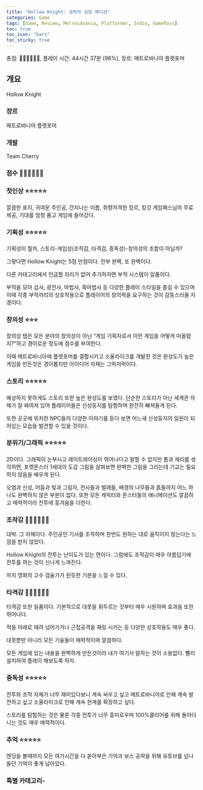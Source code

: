 ```yaml
---
title: "Hollow Knight: 공허의 심장 에디션"
categories: Game
tags: [Game, Review, Metroidvania, Platformer, Indie, GamePass]
toc: true
toc_icon: "bars"
toc_sticky: true
---
```


총점: 💎💎💎💎💎💎, 플레이 시간: 44시간 37분 (98%), 장르: 매트로바니아 플랫포머

## 개요

Hollow Knight

### 장르

매트로바니아 플랫포머

### 개발

Team Cherry

### 점수 💎💎💎💎💎💎

### 첫인상 ⭐⭐⭐⭐⭐

깔끔한 표지, 귀여운 주인공, 간지나는 이름, 취향저격한 장르, 킹갓 게임패스님의 무료 제공, 기대를 엄청 품고 게임에 들어갔다.

### 기획성 ⭐⭐⭐⭐⭐

기획성이 뭘까, 스토리-게임성(조작감, 타격감, 중독성)-창의성의 조합이 아닐까?

그렇다면 Hollow Knight는 5점 만점이다. 전부 완벽, 또 완벽이다.

다른 카테고리에서 언급할 자리가 없어 추가하자면 부적 시스템이 일품이다.

부적을 모아 검사, 광전사, 마법사, 흑마법사 등 다양한 플레이 스타일을 즐길 수 있으며 이때 각종 부적끼리의 상호작용으로 플레이어의 창의력을 요구하는 것이 감동스러울 지경이다.

### 창의성 ⭐⭐⭐

창의성 탭은 모든 분야의 창의성이 아닌 “게임 기획자로서 이런 게임을 어떻게 떠올렸지?”하고 경이로운 정도에 점수를 부여한다.  

이때 메트로바니아에 플랫포머를 결합시키고 소울라이크를 개발한 것은 완성도가 높은 게임을 만든것은 경이롭지만 아이디어 자체는 그럭저럭이다.

### 스토리 ⭐⭐⭐⭐⭐

예상하지 못하게도 스토리 또한 높은 완성도를 보였다. 단순한 스토리가 아닌 세계관 자체가 잘 짜여져 있어 플레이어들은 신성둥지를 탐험하며 완전히 빠져들게 된다.

또한 곳곳에 위치한 NPC들의 다양한 이야기를 듣다 보면 어느새 신성둥지의 일원이 되어있는 모습을 발견할 수 있을 것이다.

### 분위기/그래픽 ⭐⭐⭐⭐⭐

2D이다. 그래픽이 눈부시고 레이트레이싱이 뛰어나다고 말할 수 없지만 톰과 제리를 생각하면, 포켓몬스터 1세대의 도감 그림을 살펴보면 완벽한 그림을 그리는데 기교는 필요하지 않음을 배우게 된다.

오염과 신성, 어둠과 빛과 그림자, 전사들과 벌래들, 배경의 나무들과 흙들까지 어느 하나도 완벽하지 않은 부분이 없다. 또한 모든 캐릭터와 몬스터들의 애니메이션도 깔끔하고 매력적이라 전투에 흥겨움을 더한다.

### 조작감 💎💎💎💎💎💎

대박. 그 자체이다. 주인공인 기사를 조작하며 한번도 원하는 대로 움직이지 않는다는 느낌을 받지 않았다.

Hollow Knight의 전투는 난이도가 있는 편이다. 그럼에도 조작감이 매우 아름답기에 전투를 하는 것이 신나게 느껴진다.

마치 영화의 고수 검술가가 된듯한 기분을 느낄 수 있다.

### 타격감 💎💎💎💎💎💎

타격감 또한 일품이다. 기본적으로 대못을 휘두르는 것부터 매우 시원하며 효과음 또한 뛰어나다.

적을 아래로 때려 넘어가거나 근접공격을 패링 시키는 등 다양한 상호작용도 매우 좋다.

대못뿐만 아니라 모든 기술들이 매력적이며 깔끔하다.

모든 게임에 있는 내용을 완벽하게 만든것이라 내가 여기서 말하는 것이 소용없다. 빨리 설치하여 플레이 해보도록 하자.

### 중독성 ⭐⭐⭐⭐⭐

전투와 조작 자체가 너무 재미있다보니 계속 싸우고 싶고 메트로바니아로 인해 계속 발전하고 싶고 소울라이크로 인해 계속 한계를 확장하고 싶다.

스토리를 탐험하는 것은 물론 각종 전투가 너무 흥미로우며 100%클리어를 위해 돌아다니는 것도 매우 매력적이다.

### 추억 ⭐⭐⭐⭐⭐

엔딩을 볼때까지 모든 여가시간을 다 쏟아부은 기억과 보스 공략을 위해 유튜브를 넘나들던 기억이 좋게 남아있다.

### 특별 카테고리-
